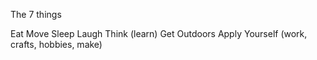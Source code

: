 The 7 things

Eat
Move
Sleep
Laugh
Think (learn)
Get Outdoors
Apply Yourself (work, crafts, hobbies, make)
